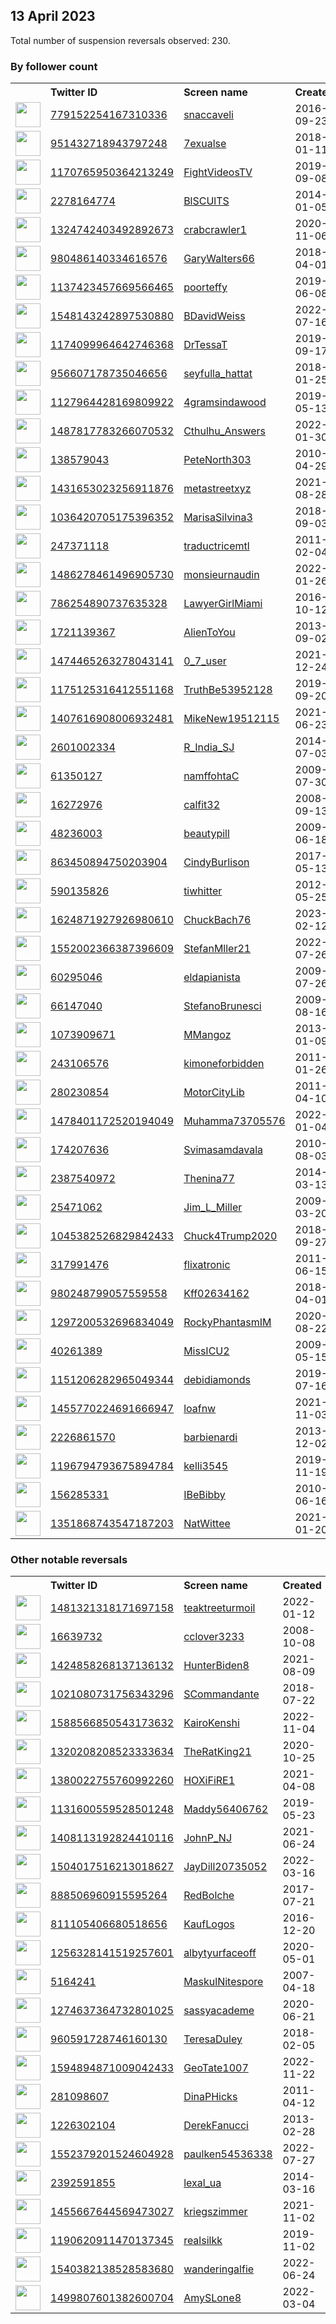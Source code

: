 
## 13 April 2023
Total number of suspension reversals observed: 230.

### By follower count
<table><tr><th></th><th align="left">Twitter ID</th><th align="left">Screen name</th>
<th align="left">Created</th><th align="left">Status</th><th align="left">Suspended</th><th align="left">Followers</th>
<tr><td><a href="https://pbs.twimg.com/profile_images/1646516444438618115/QeFePuLG_normal.jpg"><img src="https://pbs.twimg.com/profile_images/1646516444438618115/QeFePuLG_normal.jpg" width="40px" height="40px" align="center"/></a></td><td><a href="https://twitter.com/intent/user?user_id=779152254167310336">779152254167310336</a></td><td><a href="https://twitter.com/snaccaveli">snaccaveli</a></td><td>2016-09-23</td><td align="center"></td><td>2022-10-11</td><td>144772</td></tr>
<tr><td><a href="https://pbs.twimg.com/profile_images/1221403172414967809/Z_jbUwAE_normal.jpg"><img src="https://pbs.twimg.com/profile_images/1221403172414967809/Z_jbUwAE_normal.jpg" width="40px" height="40px" align="center"/></a></td><td><a href="https://twitter.com/intent/user?user_id=951432718943797248">951432718943797248</a></td><td><a href="https://twitter.com/7exualse">7exualse</a></td><td>2018-01-11</td><td align="center"></td><td>2022-04-15</td><td>121949</td></tr>
<tr><td><a href="https://pbs.twimg.com/profile_images/1655860997175795714/7bG4yt-9_normal.jpg"><img src="https://pbs.twimg.com/profile_images/1655860997175795714/7bG4yt-9_normal.jpg" width="40px" height="40px" align="center"/></a></td><td><a href="https://twitter.com/intent/user?user_id=1170765950364213249">1170765950364213249</a></td><td><a href="https://twitter.com/FightVideosTV">FightVideosTV</a></td><td>2019-09-08</td><td align="center"></td><td></td><td>118513</td></tr>
<tr><td><a href="https://pbs.twimg.com/profile_images/1650209840277356545/-LYrdN6C_normal.jpg"><img src="https://pbs.twimg.com/profile_images/1650209840277356545/-LYrdN6C_normal.jpg" width="40px" height="40px" align="center"/></a></td><td><a href="https://twitter.com/intent/user?user_id=2278164774">2278164774</a></td><td><a href="https://twitter.com/BlSCUlTS">BlSCUlTS</a></td><td>2014-01-05</td><td align="center"></td><td></td><td>51338</td></tr>
<tr><td><a href="https://pbs.twimg.com/profile_images/1613563841341702146/e_kmDhFL_normal.jpg"><img src="https://pbs.twimg.com/profile_images/1613563841341702146/e_kmDhFL_normal.jpg" width="40px" height="40px" align="center"/></a></td><td><a href="https://twitter.com/intent/user?user_id=1324742403492892673">1324742403492892673</a></td><td><a href="https://twitter.com/crabcrawler1">crabcrawler1</a></td><td>2020-11-06</td><td align="center">🚫</td><td>2023-03-30</td><td>35161</td></tr>
<tr><td><a href="https://pbs.twimg.com/profile_images/1653853080327278592/dCGNbvJL_normal.jpg"><img src="https://pbs.twimg.com/profile_images/1653853080327278592/dCGNbvJL_normal.jpg" width="40px" height="40px" align="center"/></a></td><td><a href="https://twitter.com/intent/user?user_id=980486140334616576">980486140334616576</a></td><td><a href="https://twitter.com/GaryWalters66">GaryWalters66</a></td><td>2018-04-01</td><td align="center"></td><td></td><td>30926</td></tr>
<tr><td><a href="https://pbs.twimg.com/profile_images/1651260452821692417/ajPQ7l8C_normal.jpg"><img src="https://pbs.twimg.com/profile_images/1651260452821692417/ajPQ7l8C_normal.jpg" width="40px" height="40px" align="center"/></a></td><td><a href="https://twitter.com/intent/user?user_id=1137423457669566465">1137423457669566465</a></td><td><a href="https://twitter.com/poorteffy">poorteffy</a></td><td>2019-06-08</td><td align="center"></td><td>2022-04-26</td><td>26075</td></tr>
<tr><td><a href="https://pbs.twimg.com/profile_images/1548143306567127040/WJVcS31f_normal.jpg"><img src="https://pbs.twimg.com/profile_images/1548143306567127040/WJVcS31f_normal.jpg" width="40px" height="40px" align="center"/></a></td><td><a href="https://twitter.com/intent/user?user_id=1548143242897530880">1548143242897530880</a></td><td><a href="https://twitter.com/BDavidWeiss">BDavidWeiss</a></td><td>2022-07-16</td><td align="center"></td><td>2022-10-23</td><td>19140</td></tr>
<tr><td><a href="https://pbs.twimg.com/profile_images/1438749887038820352/DAtmxIL4_normal.jpg"><img src="https://pbs.twimg.com/profile_images/1438749887038820352/DAtmxIL4_normal.jpg" width="40px" height="40px" align="center"/></a></td><td><a href="https://twitter.com/intent/user?user_id=1174099964642746368">1174099964642746368</a></td><td><a href="https://twitter.com/DrTessaT">DrTessaT</a></td><td>2019-09-17</td><td align="center"></td><td>2022-08-10</td><td>18735</td></tr>
<tr><td><a href="https://pbs.twimg.com/profile_images/1579895346091724801/nwZLO_yM_normal.jpg"><img src="https://pbs.twimg.com/profile_images/1579895346091724801/nwZLO_yM_normal.jpg" width="40px" height="40px" align="center"/></a></td><td><a href="https://twitter.com/intent/user?user_id=956607178735046656">956607178735046656</a></td><td><a href="https://twitter.com/seyfulla_hattat">seyfulla_hattat</a></td><td>2018-01-25</td><td align="center"></td><td>2023-04-05</td><td>15484</td></tr>
<tr><td><a href="https://pbs.twimg.com/profile_images/1634649021561094146/uuNspQyY_normal.jpg"><img src="https://pbs.twimg.com/profile_images/1634649021561094146/uuNspQyY_normal.jpg" width="40px" height="40px" align="center"/></a></td><td><a href="https://twitter.com/intent/user?user_id=1127964428169809922">1127964428169809922</a></td><td><a href="https://twitter.com/4gramsindawood">4gramsindawood</a></td><td>2019-05-13</td><td align="center"></td><td></td><td>15227</td></tr>
<tr><td><a href="https://pbs.twimg.com/profile_images/1661209777157050369/0KXOvk3L_normal.jpg"><img src="https://pbs.twimg.com/profile_images/1661209777157050369/0KXOvk3L_normal.jpg" width="40px" height="40px" align="center"/></a></td><td><a href="https://twitter.com/intent/user?user_id=1487817783266070532">1487817783266070532</a></td><td><a href="https://twitter.com/Cthulhu_Answers">Cthulhu_Answers</a></td><td>2022-01-30</td><td align="center"></td><td>2023-03-30</td><td>15066</td></tr>
<tr><td><a href="https://pbs.twimg.com/profile_images/1649736850678984706/SLwShv3d_normal.jpg"><img src="https://pbs.twimg.com/profile_images/1649736850678984706/SLwShv3d_normal.jpg" width="40px" height="40px" align="center"/></a></td><td><a href="https://twitter.com/intent/user?user_id=138579043">138579043</a></td><td><a href="https://twitter.com/PeteNorth303">PeteNorth303</a></td><td>2010-04-29</td><td align="center"></td><td></td><td>14674</td></tr>
<tr><td><a href="https://pbs.twimg.com/profile_images/1638305744607928322/XWFfy2tU_normal.jpg"><img src="https://pbs.twimg.com/profile_images/1638305744607928322/XWFfy2tU_normal.jpg" width="40px" height="40px" align="center"/></a></td><td><a href="https://twitter.com/intent/user?user_id=1431653023256911876">1431653023256911876</a></td><td><a href="https://twitter.com/metastreetxyz">metastreetxyz</a></td><td>2021-08-28</td><td align="center"></td><td>2023-03-29</td><td>13690</td></tr>
<tr><td><a href="https://pbs.twimg.com/profile_images/1661095626296229888/2kufge00_normal.jpg"><img src="https://pbs.twimg.com/profile_images/1661095626296229888/2kufge00_normal.jpg" width="40px" height="40px" align="center"/></a></td><td><a href="https://twitter.com/intent/user?user_id=1036420705175396352">1036420705175396352</a></td><td><a href="https://twitter.com/MarisaSilvina3">MarisaSilvina3</a></td><td>2018-09-03</td><td align="center"></td><td>2023-03-18</td><td>12057</td></tr>
<tr><td><a href="https://pbs.twimg.com/profile_images/971863048393842688/1aYm_qof_normal.jpg"><img src="https://pbs.twimg.com/profile_images/971863048393842688/1aYm_qof_normal.jpg" width="40px" height="40px" align="center"/></a></td><td><a href="https://twitter.com/intent/user?user_id=247371118">247371118</a></td><td><a href="https://twitter.com/traductricemtl">traductricemtl</a></td><td>2011-02-04</td><td align="center">🚫</td><td>2023-04-06</td><td>11797</td></tr>
<tr><td><a href="https://pbs.twimg.com/profile_images/1582159565952622593/9iLrrHyr_normal.jpg"><img src="https://pbs.twimg.com/profile_images/1582159565952622593/9iLrrHyr_normal.jpg" width="40px" height="40px" align="center"/></a></td><td><a href="https://twitter.com/intent/user?user_id=1486278461496905730">1486278461496905730</a></td><td><a href="https://twitter.com/monsieurnaudin">monsieurnaudin</a></td><td>2022-01-26</td><td align="center"></td><td>2023-03-17</td><td>10586</td></tr>
<tr><td><a href="https://pbs.twimg.com/profile_images/1646442639015772160/wqkNcnd0_normal.jpg"><img src="https://pbs.twimg.com/profile_images/1646442639015772160/wqkNcnd0_normal.jpg" width="40px" height="40px" align="center"/></a></td><td><a href="https://twitter.com/intent/user?user_id=786254890737635328">786254890737635328</a></td><td><a href="https://twitter.com/LawyerGirlMiami">LawyerGirlMiami</a></td><td>2016-10-12</td><td align="center">🔒</td><td></td><td>9945</td></tr>
<tr><td><a href="https://pbs.twimg.com/profile_images/1430722338719404035/SoIBgOOx_normal.jpg"><img src="https://pbs.twimg.com/profile_images/1430722338719404035/SoIBgOOx_normal.jpg" width="40px" height="40px" align="center"/></a></td><td><a href="https://twitter.com/intent/user?user_id=1721139367">1721139367</a></td><td><a href="https://twitter.com/AlienToYou">AlienToYou</a></td><td>2013-09-02</td><td align="center"></td><td>2023-01-11</td><td>9561</td></tr>
<tr><td><a href="https://pbs.twimg.com/profile_images/1536692239476350982/QN_RcIK2_normal.jpg"><img src="https://pbs.twimg.com/profile_images/1536692239476350982/QN_RcIK2_normal.jpg" width="40px" height="40px" align="center"/></a></td><td><a href="https://twitter.com/intent/user?user_id=1474465263278043141">1474465263278043141</a></td><td><a href="https://twitter.com/0_7_user">0_7_user</a></td><td>2021-12-24</td><td align="center"></td><td>2022-11-28</td><td>9344</td></tr>
<tr><td><a href="https://pbs.twimg.com/profile_images/1251867207317020672/-RDuQ87X_normal.jpg"><img src="https://pbs.twimg.com/profile_images/1251867207317020672/-RDuQ87X_normal.jpg" width="40px" height="40px" align="center"/></a></td><td><a href="https://twitter.com/intent/user?user_id=1175125316412551168">1175125316412551168</a></td><td><a href="https://twitter.com/TruthBe53952128">TruthBe53952128</a></td><td>2019-09-20</td><td align="center"></td><td>2022-08-07</td><td>8748</td></tr>
<tr><td><a href="https://pbs.twimg.com/profile_images/1646553284268654595/QdW7bH6E_normal.jpg"><img src="https://pbs.twimg.com/profile_images/1646553284268654595/QdW7bH6E_normal.jpg" width="40px" height="40px" align="center"/></a></td><td><a href="https://twitter.com/intent/user?user_id=1407616908006932481">1407616908006932481</a></td><td><a href="https://twitter.com/MikeNew19512115">MikeNew19512115</a></td><td>2021-06-23</td><td align="center"></td><td>2023-03-18</td><td>7191</td></tr>
<tr><td><a href="https://pbs.twimg.com/profile_images/1305421667578118144/E2M6Vw_h_normal.jpg"><img src="https://pbs.twimg.com/profile_images/1305421667578118144/E2M6Vw_h_normal.jpg" width="40px" height="40px" align="center"/></a></td><td><a href="https://twitter.com/intent/user?user_id=2601002334">2601002334</a></td><td><a href="https://twitter.com/R_India_SJ">R_India_SJ</a></td><td>2014-07-03</td><td align="center"></td><td>2023-02-24</td><td>6968</td></tr>
<tr><td><a href="https://pbs.twimg.com/profile_images/1625543759147548682/Bm1fy0cs_normal.jpg"><img src="https://pbs.twimg.com/profile_images/1625543759147548682/Bm1fy0cs_normal.jpg" width="40px" height="40px" align="center"/></a></td><td><a href="https://twitter.com/intent/user?user_id=61350127">61350127</a></td><td><a href="https://twitter.com/namffohtaC">namffohtaC</a></td><td>2009-07-30</td><td align="center"></td><td>2022-03-30</td><td>6536</td></tr>
<tr><td><a href="https://pbs.twimg.com/profile_images/1646370694320762880/BjPHtKZw_normal.jpg"><img src="https://pbs.twimg.com/profile_images/1646370694320762880/BjPHtKZw_normal.jpg" width="40px" height="40px" align="center"/></a></td><td><a href="https://twitter.com/intent/user?user_id=16272976">16272976</a></td><td><a href="https://twitter.com/calfit32">calfit32</a></td><td>2008-09-13</td><td align="center"></td><td>2022-07-12</td><td>5336</td></tr>
<tr><td><a href="https://pbs.twimg.com/profile_images/771482440955199488/d_zcSwW5_normal.jpg"><img src="https://pbs.twimg.com/profile_images/771482440955199488/d_zcSwW5_normal.jpg" width="40px" height="40px" align="center"/></a></td><td><a href="https://twitter.com/intent/user?user_id=48236003">48236003</a></td><td><a href="https://twitter.com/beautypill">beautypill</a></td><td>2009-06-18</td><td align="center"></td><td>2023-03-28</td><td>4978</td></tr>
<tr><td><a href="https://pbs.twimg.com/profile_images/863466762414694400/Sc2Ztm3F_normal.jpg"><img src="https://pbs.twimg.com/profile_images/863466762414694400/Sc2Ztm3F_normal.jpg" width="40px" height="40px" align="center"/></a></td><td><a href="https://twitter.com/intent/user?user_id=863450894750203904">863450894750203904</a></td><td><a href="https://twitter.com/CindyBurlison">CindyBurlison</a></td><td>2017-05-13</td><td align="center"></td><td></td><td>4550</td></tr>
<tr><td><a href="https://pbs.twimg.com/profile_images/485921692858867712/7pWJnDMV_normal.jpeg"><img src="https://pbs.twimg.com/profile_images/485921692858867712/7pWJnDMV_normal.jpeg" width="40px" height="40px" align="center"/></a></td><td><a href="https://twitter.com/intent/user?user_id=590135826">590135826</a></td><td><a href="https://twitter.com/tiwhitter">tiwhitter</a></td><td>2012-05-25</td><td align="center"></td><td></td><td>4399</td></tr>
<tr><td><a href="https://pbs.twimg.com/profile_images/1650127625271033857/36xmiAxJ_normal.jpg"><img src="https://pbs.twimg.com/profile_images/1650127625271033857/36xmiAxJ_normal.jpg" width="40px" height="40px" align="center"/></a></td><td><a href="https://twitter.com/intent/user?user_id=1624871927926980610">1624871927926980610</a></td><td><a href="https://twitter.com/ChuckBach76">ChuckBach76</a></td><td>2023-02-12</td><td align="center"></td><td>2023-04-06</td><td>3998</td></tr>
<tr><td><a href="https://pbs.twimg.com/profile_images/1623342556313530369/ra8938pv_normal.jpg"><img src="https://pbs.twimg.com/profile_images/1623342556313530369/ra8938pv_normal.jpg" width="40px" height="40px" align="center"/></a></td><td><a href="https://twitter.com/intent/user?user_id=1552002366387396609">1552002366387396609</a></td><td><a href="https://twitter.com/StefanMller21">StefanMller21</a></td><td>2022-07-26</td><td align="center">🚫</td><td>2023-04-11</td><td>3913</td></tr>
<tr><td><a href="https://pbs.twimg.com/profile_images/1380369476890279936/PW7zGrwX_normal.jpg"><img src="https://pbs.twimg.com/profile_images/1380369476890279936/PW7zGrwX_normal.jpg" width="40px" height="40px" align="center"/></a></td><td><a href="https://twitter.com/intent/user?user_id=60295046">60295046</a></td><td><a href="https://twitter.com/eldapianista">eldapianista</a></td><td>2009-07-26</td><td align="center"></td><td>2022-12-13</td><td>3483</td></tr>
<tr><td><a href="https://pbs.twimg.com/profile_images/1623678576590561282/5ULDbQkC_normal.jpg"><img src="https://pbs.twimg.com/profile_images/1623678576590561282/5ULDbQkC_normal.jpg" width="40px" height="40px" align="center"/></a></td><td><a href="https://twitter.com/intent/user?user_id=66147040">66147040</a></td><td><a href="https://twitter.com/StefanoBrunesci">StefanoBrunesci</a></td><td>2009-08-16</td><td align="center"></td><td></td><td>3466</td></tr>
<tr><td><a href="https://pbs.twimg.com/profile_images/1344484820001435648/dHUessXh_normal.jpg"><img src="https://pbs.twimg.com/profile_images/1344484820001435648/dHUessXh_normal.jpg" width="40px" height="40px" align="center"/></a></td><td><a href="https://twitter.com/intent/user?user_id=1073909671">1073909671</a></td><td><a href="https://twitter.com/MMangoz">MMangoz</a></td><td>2013-01-09</td><td align="center">🔒</td><td></td><td>3376</td></tr>
<tr><td><a href="https://pbs.twimg.com/profile_images/1303682101494067200/As49SRAW_normal.jpg"><img src="https://pbs.twimg.com/profile_images/1303682101494067200/As49SRAW_normal.jpg" width="40px" height="40px" align="center"/></a></td><td><a href="https://twitter.com/intent/user?user_id=243106576">243106576</a></td><td><a href="https://twitter.com/kimoneforbidden">kimoneforbidden</a></td><td>2011-01-26</td><td align="center"></td><td></td><td>2872</td></tr>
<tr><td><a href="https://pbs.twimg.com/profile_images/839530747790700544/JMIktQ4W_normal.jpg"><img src="https://pbs.twimg.com/profile_images/839530747790700544/JMIktQ4W_normal.jpg" width="40px" height="40px" align="center"/></a></td><td><a href="https://twitter.com/intent/user?user_id=280230854">280230854</a></td><td><a href="https://twitter.com/MotorCityLib">MotorCityLib</a></td><td>2011-04-10</td><td align="center"></td><td></td><td>2851</td></tr>
<tr><td><a href="https://pbs.twimg.com/profile_images/1478401295816007690/oZH6Wz1f_normal.jpg"><img src="https://pbs.twimg.com/profile_images/1478401295816007690/oZH6Wz1f_normal.jpg" width="40px" height="40px" align="center"/></a></td><td><a href="https://twitter.com/intent/user?user_id=1478401172520194049">1478401172520194049</a></td><td><a href="https://twitter.com/Muhamma73705576">Muhamma73705576</a></td><td>2022-01-04</td><td align="center"></td><td>2023-04-05</td><td>2763</td></tr>
<tr><td><a href="https://pbs.twimg.com/profile_images/1658876069036818441/P-_rG3ty_normal.jpg"><img src="https://pbs.twimg.com/profile_images/1658876069036818441/P-_rG3ty_normal.jpg" width="40px" height="40px" align="center"/></a></td><td><a href="https://twitter.com/intent/user?user_id=174207636">174207636</a></td><td><a href="https://twitter.com/Svimasamdavala">Svimasamdavala</a></td><td>2010-08-03</td><td align="center"></td><td>2023-04-02</td><td>2724</td></tr>
<tr><td><a href="https://pbs.twimg.com/profile_images/1594043536801832961/xMLAQF5q_normal.jpg"><img src="https://pbs.twimg.com/profile_images/1594043536801832961/xMLAQF5q_normal.jpg" width="40px" height="40px" align="center"/></a></td><td><a href="https://twitter.com/intent/user?user_id=2387540972">2387540972</a></td><td><a href="https://twitter.com/Thenina77">Thenina77</a></td><td>2014-03-13</td><td align="center"></td><td>2023-02-01</td><td>2461</td></tr>
<tr><td><a href="https://pbs.twimg.com/profile_images/1265031385833771010/sgs2zeX0_normal.jpg"><img src="https://pbs.twimg.com/profile_images/1265031385833771010/sgs2zeX0_normal.jpg" width="40px" height="40px" align="center"/></a></td><td><a href="https://twitter.com/intent/user?user_id=25471062">25471062</a></td><td><a href="https://twitter.com/Jim_L_Miller">Jim_L_Miller</a></td><td>2009-03-20</td><td align="center"></td><td></td><td>2355</td></tr>
<tr><td><a href="https://pbs.twimg.com/profile_images/1501568996356861957/kYg7FBht_normal.jpg"><img src="https://pbs.twimg.com/profile_images/1501568996356861957/kYg7FBht_normal.jpg" width="40px" height="40px" align="center"/></a></td><td><a href="https://twitter.com/intent/user?user_id=1045382526829842433">1045382526829842433</a></td><td><a href="https://twitter.com/Chuck4Trump2020">Chuck4Trump2020</a></td><td>2018-09-27</td><td align="center"></td><td>2022-10-29</td><td>2333</td></tr>
<tr><td><a href="https://pbs.twimg.com/profile_images/1521794589811691520/83ObP9jq_normal.jpg"><img src="https://pbs.twimg.com/profile_images/1521794589811691520/83ObP9jq_normal.jpg" width="40px" height="40px" align="center"/></a></td><td><a href="https://twitter.com/intent/user?user_id=317991476">317991476</a></td><td><a href="https://twitter.com/flixatronic">flixatronic</a></td><td>2011-06-15</td><td align="center"></td><td>2022-06-26</td><td>2311</td></tr>
<tr><td><a href="https://pbs.twimg.com/profile_images/1430340221065965571/tYPPELhs_normal.jpg"><img src="https://pbs.twimg.com/profile_images/1430340221065965571/tYPPELhs_normal.jpg" width="40px" height="40px" align="center"/></a></td><td><a href="https://twitter.com/intent/user?user_id=980248799057559558">980248799057559558</a></td><td><a href="https://twitter.com/Kff02634162">Kff02634162</a></td><td>2018-04-01</td><td align="center"></td><td>2022-12-07</td><td>2089</td></tr>
<tr><td><a href="https://pbs.twimg.com/profile_images/1655216917508939777/f1RZrV5d_normal.jpg"><img src="https://pbs.twimg.com/profile_images/1655216917508939777/f1RZrV5d_normal.jpg" width="40px" height="40px" align="center"/></a></td><td><a href="https://twitter.com/intent/user?user_id=1297200532696834049">1297200532696834049</a></td><td><a href="https://twitter.com/RockyPhantasmIM">RockyPhantasmIM</a></td><td>2020-08-22</td><td align="center"></td><td>2022-12-15</td><td>2089</td></tr>
<tr><td><a href="https://pbs.twimg.com/profile_images/1330620838366896128/zzEKw636_normal.jpg"><img src="https://pbs.twimg.com/profile_images/1330620838366896128/zzEKw636_normal.jpg" width="40px" height="40px" align="center"/></a></td><td><a href="https://twitter.com/intent/user?user_id=40261389">40261389</a></td><td><a href="https://twitter.com/MissICU2">MissICU2</a></td><td>2009-05-15</td><td align="center"></td><td></td><td>2055</td></tr>
<tr><td><a href="https://pbs.twimg.com/profile_images/1414441542790516742/41CQYD6c_normal.jpg"><img src="https://pbs.twimg.com/profile_images/1414441542790516742/41CQYD6c_normal.jpg" width="40px" height="40px" align="center"/></a></td><td><a href="https://twitter.com/intent/user?user_id=1151206282965049344">1151206282965049344</a></td><td><a href="https://twitter.com/debidiamonds">debidiamonds</a></td><td>2019-07-16</td><td align="center"></td><td>2022-07-26</td><td>1993</td></tr>
<tr><td><a href="https://pbs.twimg.com/profile_images/1659741445346013184/i61XmdgC_normal.jpg"><img src="https://pbs.twimg.com/profile_images/1659741445346013184/i61XmdgC_normal.jpg" width="40px" height="40px" align="center"/></a></td><td><a href="https://twitter.com/intent/user?user_id=1455770224691666947">1455770224691666947</a></td><td><a href="https://twitter.com/loafnw">loafnw</a></td><td>2021-11-03</td><td align="center"></td><td>2023-01-04</td><td>1962</td></tr>
<tr><td><a href="https://pbs.twimg.com/profile_images/1646954447568764929/50qDGiOn_normal.jpg"><img src="https://pbs.twimg.com/profile_images/1646954447568764929/50qDGiOn_normal.jpg" width="40px" height="40px" align="center"/></a></td><td><a href="https://twitter.com/intent/user?user_id=2226861570">2226861570</a></td><td><a href="https://twitter.com/barbienardi">barbienardi</a></td><td>2013-12-02</td><td align="center"></td><td>2022-07-14</td><td>1953</td></tr>
<tr><td><a href="https://pbs.twimg.com/profile_images/1571240663030681600/rboKJ6hg_normal.jpg"><img src="https://pbs.twimg.com/profile_images/1571240663030681600/rboKJ6hg_normal.jpg" width="40px" height="40px" align="center"/></a></td><td><a href="https://twitter.com/intent/user?user_id=1196794793675894784">1196794793675894784</a></td><td><a href="https://twitter.com/kelli3545">kelli3545</a></td><td>2019-11-19</td><td align="center"></td><td>2022-11-07</td><td>1919</td></tr>
<tr><td><a href="https://pbs.twimg.com/profile_images/769535530954522625/WhI0aOF9_normal.jpg"><img src="https://pbs.twimg.com/profile_images/769535530954522625/WhI0aOF9_normal.jpg" width="40px" height="40px" align="center"/></a></td><td><a href="https://twitter.com/intent/user?user_id=156285331">156285331</a></td><td><a href="https://twitter.com/IBeBibby">IBeBibby</a></td><td>2010-06-16</td><td align="center"></td><td></td><td>1844</td></tr>
<tr><td><a href="https://pbs.twimg.com/profile_images/1498042000448262144/IIbkuOMN_normal.jpg"><img src="https://pbs.twimg.com/profile_images/1498042000448262144/IIbkuOMN_normal.jpg" width="40px" height="40px" align="center"/></a></td><td><a href="https://twitter.com/intent/user?user_id=1351868743547187203">1351868743547187203</a></td><td><a href="https://twitter.com/NatWittee">NatWittee</a></td><td>2021-01-20</td><td align="center"></td><td>2022-07-26</td><td>1816</td></tr>
</table>

### Other notable reversals
<table><tr><th></th><th align="left">Twitter ID</th><th align="left">Screen name</th>
<th align="left">Created</th><th align="left">Status</th><th align="left">Suspended</th><th align="left">Followers</th>
<tr><td><a href="https://pbs.twimg.com/profile_images/1481324533449646081/qFm5L1TU_normal.jpg"><img src="https://pbs.twimg.com/profile_images/1481324533449646081/qFm5L1TU_normal.jpg" width="40px" height="40px" align="center"/></a></td><td><a href="https://twitter.com/intent/user?user_id=1481321318171697158">1481321318171697158</a></td><td><a href="https://twitter.com/teaktreeturmoil">teaktreeturmoil</a></td><td>2022-01-12</td><td align="center">🔒</td><td>2022-04-23</td><td>531</td></tr>
<tr><td><a href="https://pbs.twimg.com/profile_images/1649190229507559425/VHfNBG-4_normal.jpg"><img src="https://pbs.twimg.com/profile_images/1649190229507559425/VHfNBG-4_normal.jpg" width="40px" height="40px" align="center"/></a></td><td><a href="https://twitter.com/intent/user?user_id=16639732">16639732</a></td><td><a href="https://twitter.com/cclover3233">cclover3233</a></td><td>2008-10-08</td><td align="center"></td><td>2022-12-13</td><td>614</td></tr>
<tr><td><a href="https://pbs.twimg.com/profile_images/1424863151422676992/ZJsEDMWd_normal.jpg"><img src="https://pbs.twimg.com/profile_images/1424863151422676992/ZJsEDMWd_normal.jpg" width="40px" height="40px" align="center"/></a></td><td><a href="https://twitter.com/intent/user?user_id=1424858268137136132">1424858268137136132</a></td><td><a href="https://twitter.com/HunterBiden8">HunterBiden8</a></td><td>2021-08-09</td><td align="center"></td><td>2022-12-13</td><td>81</td></tr>
<tr><td><a href="https://pbs.twimg.com/profile_images/1080927170724126720/7aJc4hJg_normal.jpg"><img src="https://pbs.twimg.com/profile_images/1080927170724126720/7aJc4hJg_normal.jpg" width="40px" height="40px" align="center"/></a></td><td><a href="https://twitter.com/intent/user?user_id=1021080731756343296">1021080731756343296</a></td><td><a href="https://twitter.com/SCommandante">SCommandante</a></td><td>2018-07-22</td><td align="center"></td><td>2022-12-08</td><td>887</td></tr>
<tr><td><a href="https://pbs.twimg.com/profile_images/1655606263059820545/YeB6vRUz_normal.jpg"><img src="https://pbs.twimg.com/profile_images/1655606263059820545/YeB6vRUz_normal.jpg" width="40px" height="40px" align="center"/></a></td><td><a href="https://twitter.com/intent/user?user_id=1588566850543173632">1588566850543173632</a></td><td><a href="https://twitter.com/KairoKenshi">KairoKenshi</a></td><td>2022-11-04</td><td align="center"></td><td>2022-12-29</td><td>60</td></tr>
<tr><td><a href="https://pbs.twimg.com/profile_images/1568430793449414659/NAxfrVR__normal.jpg"><img src="https://pbs.twimg.com/profile_images/1568430793449414659/NAxfrVR__normal.jpg" width="40px" height="40px" align="center"/></a></td><td><a href="https://twitter.com/intent/user?user_id=1320208208523333634">1320208208523333634</a></td><td><a href="https://twitter.com/TheRatKing21">TheRatKing21</a></td><td>2020-10-25</td><td align="center"></td><td>2022-11-20</td><td>902</td></tr>
<tr><td><a href="https://pbs.twimg.com/profile_images/1647794128892076034/IEd8_Wps_normal.jpg"><img src="https://pbs.twimg.com/profile_images/1647794128892076034/IEd8_Wps_normal.jpg" width="40px" height="40px" align="center"/></a></td><td><a href="https://twitter.com/intent/user?user_id=1380022755760992260">1380022755760992260</a></td><td><a href="https://twitter.com/HOXiFiRE1">HOXiFiRE1</a></td><td>2021-04-08</td><td align="center">🚫</td><td>2023-04-11</td><td>135</td></tr>
<tr><td><a href="https://pbs.twimg.com/profile_images/1404816758234517505/kL-iiM8w_normal.jpg"><img src="https://pbs.twimg.com/profile_images/1404816758234517505/kL-iiM8w_normal.jpg" width="40px" height="40px" align="center"/></a></td><td><a href="https://twitter.com/intent/user?user_id=1131600559528501248">1131600559528501248</a></td><td><a href="https://twitter.com/Maddy56406762">Maddy56406762</a></td><td>2019-05-23</td><td align="center"></td><td>2022-11-29</td><td>1063</td></tr>
<tr><td><a href="https://pbs.twimg.com/profile_images/1568229908236668932/jOP7ZTe1_normal.jpg"><img src="https://pbs.twimg.com/profile_images/1568229908236668932/jOP7ZTe1_normal.jpg" width="40px" height="40px" align="center"/></a></td><td><a href="https://twitter.com/intent/user?user_id=1408113192824410116">1408113192824410116</a></td><td><a href="https://twitter.com/JohnP_NJ">JohnP_NJ</a></td><td>2021-06-24</td><td align="center"></td><td>2022-11-21</td><td>551</td></tr>
<tr><td><a href="https://pbs.twimg.com/profile_images/1646495675268341762/zO5mje08_normal.jpg"><img src="https://pbs.twimg.com/profile_images/1646495675268341762/zO5mje08_normal.jpg" width="40px" height="40px" align="center"/></a></td><td><a href="https://twitter.com/intent/user?user_id=1504017516213018627">1504017516213018627</a></td><td><a href="https://twitter.com/JayDill20735052">JayDill20735052</a></td><td>2022-03-16</td><td align="center"></td><td>2023-01-03</td><td>71</td></tr>
<tr><td><a href="https://pbs.twimg.com/profile_images/1571831165329313792/msMwpAID_normal.jpg"><img src="https://pbs.twimg.com/profile_images/1571831165329313792/msMwpAID_normal.jpg" width="40px" height="40px" align="center"/></a></td><td><a href="https://twitter.com/intent/user?user_id=888506960915595264">888506960915595264</a></td><td><a href="https://twitter.com/RedBolche">RedBolche</a></td><td>2017-07-21</td><td align="center"></td><td>2022-12-13</td><td>178</td></tr>
<tr><td><a href="https://abs.twimg.com/sticky/default_profile_images/default_profile_normal.png"><img src="https://abs.twimg.com/sticky/default_profile_images/default_profile_normal.png" width="40px" height="40px" align="center"/></a></td><td><a href="https://twitter.com/intent/user?user_id=811105406680518656">811105406680518656</a></td><td><a href="https://twitter.com/KaufLogos">KaufLogos</a></td><td>2016-12-20</td><td align="center"></td><td>2023-01-02</td><td>719</td></tr>
<tr><td><a href="https://pbs.twimg.com/profile_images/1257821390968946688/-pfOMpr5_normal.jpg"><img src="https://pbs.twimg.com/profile_images/1257821390968946688/-pfOMpr5_normal.jpg" width="40px" height="40px" align="center"/></a></td><td><a href="https://twitter.com/intent/user?user_id=1256328141519257601">1256328141519257601</a></td><td><a href="https://twitter.com/albytyurfaceoff">albytyurfaceoff</a></td><td>2020-05-01</td><td align="center"></td><td>2023-03-25</td><td>475</td></tr>
<tr><td><a href="https://abs.twimg.com/sticky/default_profile_images/default_profile_normal.png"><img src="https://abs.twimg.com/sticky/default_profile_images/default_profile_normal.png" width="40px" height="40px" align="center"/></a></td><td><a href="https://twitter.com/intent/user?user_id=5164241">5164241</a></td><td><a href="https://twitter.com/MaskulNitespore">MaskulNitespore</a></td><td>2007-04-18</td><td align="center"></td><td>2022-11-11</td><td>66</td></tr>
<tr><td><a href="https://pbs.twimg.com/profile_images/1657273195416768514/2AYh_Stc_normal.jpg"><img src="https://pbs.twimg.com/profile_images/1657273195416768514/2AYh_Stc_normal.jpg" width="40px" height="40px" align="center"/></a></td><td><a href="https://twitter.com/intent/user?user_id=1274637364732801025">1274637364732801025</a></td><td><a href="https://twitter.com/sassyacademe">sassyacademe</a></td><td>2020-06-21</td><td align="center"></td><td>2022-12-23</td><td>364</td></tr>
<tr><td><a href="https://pbs.twimg.com/profile_images/1293888146325811204/472Ribdp_normal.jpg"><img src="https://pbs.twimg.com/profile_images/1293888146325811204/472Ribdp_normal.jpg" width="40px" height="40px" align="center"/></a></td><td><a href="https://twitter.com/intent/user?user_id=960591728746160130">960591728746160130</a></td><td><a href="https://twitter.com/TeresaDuley">TeresaDuley</a></td><td>2018-02-05</td><td align="center"></td><td>2022-12-19</td><td>1</td></tr>
<tr><td><a href="https://pbs.twimg.com/profile_images/1644381550773927948/RHAwCWYL_normal.jpg"><img src="https://pbs.twimg.com/profile_images/1644381550773927948/RHAwCWYL_normal.jpg" width="40px" height="40px" align="center"/></a></td><td><a href="https://twitter.com/intent/user?user_id=1594894871009042433">1594894871009042433</a></td><td><a href="https://twitter.com/GeoTate1007">GeoTate1007</a></td><td>2022-11-22</td><td align="center"></td><td>2023-04-05</td><td>1435</td></tr>
<tr><td><a href="https://pbs.twimg.com/profile_images/463730717760176128/528v4Clk_normal.png"><img src="https://pbs.twimg.com/profile_images/463730717760176128/528v4Clk_normal.png" width="40px" height="40px" align="center"/></a></td><td><a href="https://twitter.com/intent/user?user_id=281098607">281098607</a></td><td><a href="https://twitter.com/DinaPHicks">DinaPHicks</a></td><td>2011-04-12</td><td align="center"></td><td>2023-04-04</td><td>264</td></tr>
<tr><td><a href="https://pbs.twimg.com/profile_images/445021089568399360/gdP4sxNd_normal.jpeg"><img src="https://pbs.twimg.com/profile_images/445021089568399360/gdP4sxNd_normal.jpeg" width="40px" height="40px" align="center"/></a></td><td><a href="https://twitter.com/intent/user?user_id=1226302104">1226302104</a></td><td><a href="https://twitter.com/DerekFanucci">DerekFanucci</a></td><td>2013-02-28</td><td align="center"></td><td>2023-01-28</td><td>69</td></tr>
<tr><td><a href="https://pbs.twimg.com/profile_images/1561061318735474688/U2Dmri47_normal.jpg"><img src="https://pbs.twimg.com/profile_images/1561061318735474688/U2Dmri47_normal.jpg" width="40px" height="40px" align="center"/></a></td><td><a href="https://twitter.com/intent/user?user_id=1552379201524604928">1552379201524604928</a></td><td><a href="https://twitter.com/paulken54536338">paulken54536338</a></td><td>2022-07-27</td><td align="center"></td><td>2022-11-22</td><td>60</td></tr>
<tr><td><a href="https://pbs.twimg.com/profile_images/509445648207187969/HO2oMqrr_normal.jpeg"><img src="https://pbs.twimg.com/profile_images/509445648207187969/HO2oMqrr_normal.jpeg" width="40px" height="40px" align="center"/></a></td><td><a href="https://twitter.com/intent/user?user_id=2392591855">2392591855</a></td><td><a href="https://twitter.com/lexal_ua">lexal_ua</a></td><td>2014-03-16</td><td align="center"></td><td>2022-12-05</td><td>45</td></tr>
<tr><td><a href="https://pbs.twimg.com/profile_images/1455680985190838277/DACG8I3x_normal.jpg"><img src="https://pbs.twimg.com/profile_images/1455680985190838277/DACG8I3x_normal.jpg" width="40px" height="40px" align="center"/></a></td><td><a href="https://twitter.com/intent/user?user_id=1455667644569473027">1455667644569473027</a></td><td><a href="https://twitter.com/kriegszimmer">kriegszimmer</a></td><td>2021-11-02</td><td align="center"></td><td>2022-04-28</td><td>75</td></tr>
<tr><td><a href="https://pbs.twimg.com/profile_images/1655841259322478592/Ro9iFUF4_normal.jpg"><img src="https://pbs.twimg.com/profile_images/1655841259322478592/Ro9iFUF4_normal.jpg" width="40px" height="40px" align="center"/></a></td><td><a href="https://twitter.com/intent/user?user_id=1190620911470137345">1190620911470137345</a></td><td><a href="https://twitter.com/realsilkk">realsilkk</a></td><td>2019-11-02</td><td align="center"></td><td>2023-04-06</td><td>21</td></tr>
<tr><td><a href="https://pbs.twimg.com/profile_images/1646811861873233921/w6QwKksN_normal.jpg"><img src="https://pbs.twimg.com/profile_images/1646811861873233921/w6QwKksN_normal.jpg" width="40px" height="40px" align="center"/></a></td><td><a href="https://twitter.com/intent/user?user_id=1540382138528583680">1540382138528583680</a></td><td><a href="https://twitter.com/wanderingalfie">wanderingalfie</a></td><td>2022-06-24</td><td align="center">🔒👋</td><td>2022-10-30</td><td>514</td></tr>
<tr><td><a href="https://pbs.twimg.com/profile_images/1605128802279071751/9rzSooiI_normal.jpg"><img src="https://pbs.twimg.com/profile_images/1605128802279071751/9rzSooiI_normal.jpg" width="40px" height="40px" align="center"/></a></td><td><a href="https://twitter.com/intent/user?user_id=1499807601382600704">1499807601382600704</a></td><td><a href="https://twitter.com/AmySLone8">AmySLone8</a></td><td>2022-03-04</td><td align="center"></td><td>2023-03-28</td><td>806</td></tr>
</table>
